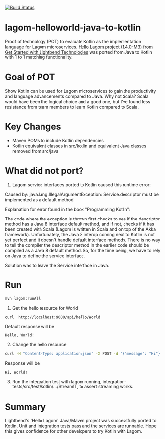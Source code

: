 [![Build Status](https://travis-ci.org/dustinsand/lagom-helloworld-java-to-kotlin.svg?branch=master)](https://travis-ci.org/dustinsand/lagom-helloworld-java-to-kotlin)

# lagom-helloworld-java-to-kotlin
Proof of technology (POT) to evaluate Kotlin as the implementation language for Lagom microservices. [Hello Lagom project (1.4.0-M3) from Get Started with Lightbend Technologies](https://developer.lightbend.com/start/?group=lagom&project=lagom-java-maven) was ported from Java to Kotlin with 1 to 1 matching functionality.

# Goal of POT
Show Kotlin can be used for Lagom microservices to gain the productivity and language advancements compared to Java. Why not Scala?  Scala would have been the logical choice and a good one, but I've found less resistance from team members to learn Kotlin compared to Scala.   


# Key Changes
* Maven POMs to include Kotlin dependencies
* Kotlin equivalent classes in src/kotlin and equivalent Java classes removed from src/java

# What did not port?

1. Lagom service interfaces ported to Kotlin caused this runtime error:

Caused by: java.lang.IllegalArgumentException: Service.descriptor must be implemented as a default method


Explanation for error found in the book "Programming Kotlin":

The code where the exception is thrown first checks to see if the descriptor method has a Java 8 interface default method, and if not, checks if it has been created with Scala (Lagom is written in Scala and on top of the Akka framework). Unfortunately, the Java 8 interop coming next to Kotlin is not yet perfect and it doesn't handle default interface methods. There is no way to tell the compiler the descriptor method in the earlier code should be compiled as a Java 8 default method. So, for the time being, we have to rely on Java to define the service interface.

Solution was to leave the Service interface in Java.
   

# Run

```bash
mvn lagom:runAll
```

1) Get the hello resource for World
```bash
curl  http://localhost:9000/api/hello/World
```
Default response will be
```
Hello, World!
```

2) Change the hello resource
```bash
curl -H "Content-Type: application/json" -X POST -d '{"message": "Hi"}' http://localhost:9000/api/hello/World
```
Response will be
```
Hi, World!
```

3) Run the integration test with lagom running, integration-tests/src/test/kotlin/.../StreamIT, to assert streaming works.


# Summary

Lightbend's 'Hello Lagom' Java/Maven project was successfully ported to Kotlin. Unit and integration tests pass and the services are runnable.  Hope this gives confidence for other developers to try Kotlin with Lagom.
